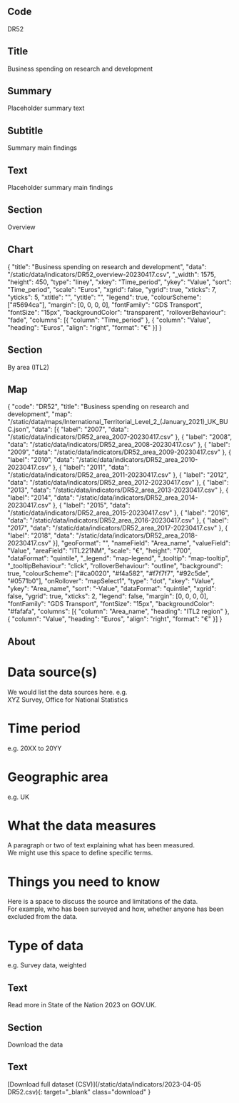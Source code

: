 ## Code
DR52

## Title
Business spending on research and development

## Summary
Placeholder summary text

## Subtitle
Summary main findings

## Text
Placeholder summary main findings

## Section
Overview

## Chart
{ "title": "Business spending on research and development", "data": "/static/data/indicators/DR52_overview-20230417.csv", "_width": 1575, "height": 450, "type": "liney", "xkey": "Time_period", "ykey": "Value", "sort": "Time_period", "scale": "Euros", "xgrid": false, "ygrid": true, "xticks": 7, "yticks": 5, "xtitle": "", "ytitle": "", "legend": true, "colourScheme": ["#5694ca"], "margin": [0, 0, 0, 0], "fontFamily": "GDS Transport", "fontSize": "15px", "backgroundColor": "transparent", "rolloverBehaviour": "fade", "columns": [{ "column": "Time_period" }, { "column": "Value", "heading": "Euros", "align": "right", "format": "€" }] }

## Section
By area (ITL2)

## Map
{ "code": "DR52", "title": "Business spending on research and development", "map": "/static/data/maps/International_Territorial_Level_2_(January_2021)_UK_BUC.json", "data": [{ "label": "2007", "data": "/static/data/indicators/DR52_area_2007-20230417.csv" }, { "label": "2008", "data": "/static/data/indicators/DR52_area_2008-20230417.csv" }, { "label": "2009", "data": "/static/data/indicators/DR52_area_2009-20230417.csv" }, { "label": "2010", "data": "/static/data/indicators/DR52_area_2010-20230417.csv" }, { "label": "2011", "data": "/static/data/indicators/DR52_area_2011-20230417.csv" }, { "label": "2012", "data": "/static/data/indicators/DR52_area_2012-20230417.csv" }, { "label": "2013", "data": "/static/data/indicators/DR52_area_2013-20230417.csv" }, { "label": "2014", "data": "/static/data/indicators/DR52_area_2014-20230417.csv" }, { "label": "2015", "data": "/static/data/indicators/DR52_area_2015-20230417.csv" }, { "label": "2016", "data": "/static/data/indicators/DR52_area_2016-20230417.csv" }, { "label": "2017", "data": "/static/data/indicators/DR52_area_2017-20230417.csv" }, { "label": "2018", "data": "/static/data/indicators/DR52_area_2018-20230417.csv" }], "geoFormat": "", "nameField": "Area_name", "valueField": "Value", "areaField": "ITL221NM", "scale": "€", "height": "700", "dataFormat": "quintile", "_legend": "map-legend", "_tooltip": "map-tooltip", "_tooltipBehaviour": "click", "rolloverBehaviour": "outline", "background": true, "colourScheme": ["#ca0020", "#f4a582", "#f7f7f7", "#92c5de", "#0571b0"], "onRollover": "mapSelect1", "type": "dot", "xkey": "Value", "ykey": "Area_name", "sort": "-Value", "dataFormat": "quintile", "xgrid": false, "ygrid": true, "xticks": 2, "legend": false, "margin": [0, 0, 0, 0], "fontFamily": "GDS Transport", "fontSize": "15px", "backgroundColor": "#fafafa", "columns": [{ "column": "Area_name", "heading": "ITL2 region" }, { "column": "Value", "heading": "Euros", "align": "right", "format": "€" }] }

## About
# Data source(s)
We would list the data sources here. e.g.<br>
XYZ Survey, Office for National Statistics

# Time period
e.g. 20XX to 20YY

# Geographic area
e.g. UK

# What the data measures
A paragraph or two of text explaining what has been measured.<br>
We might use this space to define specific terms.

# Things you need to know
Here is a space to discuss the source and limitations of the data.<br>
For example, who has been surveyed and how, whether anyone has been excluded from the data.

# Type of data
e.g. Survey data, weighted

## Text
Read more in State of the Nation 2023 on GOV.UK.

## Section
Download the data

## Text
[Download full dataset (CSV)](/static/data/indicators/2023-04-05 DR52.csv){: target="_blank" class="download" }

